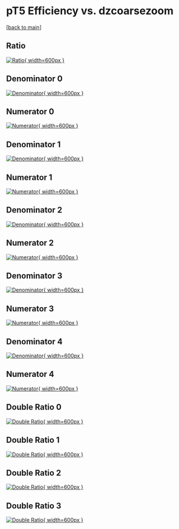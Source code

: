 # pT5 Efficiency vs. dzcoarsezoom

[[back to main](./)]



## Ratio

[![Ratio](../mtv/var/pT5_xtr_13_0_eff_dzcoarsezoom.png){ width=600px }](../mtv/var/pT5_xtr_13_0_eff_dzcoarsezoom.pdf)

## Denominator 0

[![Denominator](../mtv/den/pT5_xtr_13_0_eff_dzcoarsezoom_den0.png){ width=600px }](../mtv/den/pT5_xtr_13_0_eff_dzcoarsezoom_den0.pdf)

## Numerator 0

[![Numerator](../mtv/num/pT5_xtr_13_0_eff_dzcoarsezoom_num0.png){ width=600px }](../mtv/num/pT5_xtr_13_0_eff_dzcoarsezoom_num0.pdf)

## Denominator 1

[![Denominator](../mtv/den/pT5_xtr_13_0_eff_dzcoarsezoom_den1.png){ width=600px }](../mtv/den/pT5_xtr_13_0_eff_dzcoarsezoom_den1.pdf)

## Numerator 1

[![Numerator](../mtv/num/pT5_xtr_13_0_eff_dzcoarsezoom_num1.png){ width=600px }](../mtv/num/pT5_xtr_13_0_eff_dzcoarsezoom_num1.pdf)

## Denominator 2

[![Denominator](../mtv/den/pT5_xtr_13_0_eff_dzcoarsezoom_den2.png){ width=600px }](../mtv/den/pT5_xtr_13_0_eff_dzcoarsezoom_den2.pdf)

## Numerator 2

[![Numerator](../mtv/num/pT5_xtr_13_0_eff_dzcoarsezoom_num2.png){ width=600px }](../mtv/num/pT5_xtr_13_0_eff_dzcoarsezoom_num2.pdf)

## Denominator 3

[![Denominator](../mtv/den/pT5_xtr_13_0_eff_dzcoarsezoom_den3.png){ width=600px }](../mtv/den/pT5_xtr_13_0_eff_dzcoarsezoom_den3.pdf)

## Numerator 3

[![Numerator](../mtv/num/pT5_xtr_13_0_eff_dzcoarsezoom_num3.png){ width=600px }](../mtv/num/pT5_xtr_13_0_eff_dzcoarsezoom_num3.pdf)

## Denominator 4

[![Denominator](../mtv/den/pT5_xtr_13_0_eff_dzcoarsezoom_den4.png){ width=600px }](../mtv/den/pT5_xtr_13_0_eff_dzcoarsezoom_den4.pdf)

## Numerator 4

[![Numerator](../mtv/num/pT5_xtr_13_0_eff_dzcoarsezoom_num4.png){ width=600px }](../mtv/num/pT5_xtr_13_0_eff_dzcoarsezoom_num4.pdf)

## Double Ratio 0

[![Double Ratio](../mtv/ratio/pT5_xtr_13_0_eff_dzcoarsezoom_ratio0.png){ width=600px }](../mtv/ratio/pT5_xtr_13_0_eff_dzcoarsezoom_ratio0.pdf)

## Double Ratio 1

[![Double Ratio](../mtv/ratio/pT5_xtr_13_0_eff_dzcoarsezoom_ratio1.png){ width=600px }](../mtv/ratio/pT5_xtr_13_0_eff_dzcoarsezoom_ratio1.pdf)

## Double Ratio 2

[![Double Ratio](../mtv/ratio/pT5_xtr_13_0_eff_dzcoarsezoom_ratio2.png){ width=600px }](../mtv/ratio/pT5_xtr_13_0_eff_dzcoarsezoom_ratio2.pdf)

## Double Ratio 3

[![Double Ratio](../mtv/ratio/pT5_xtr_13_0_eff_dzcoarsezoom_ratio3.png){ width=600px }](../mtv/ratio/pT5_xtr_13_0_eff_dzcoarsezoom_ratio3.pdf)

